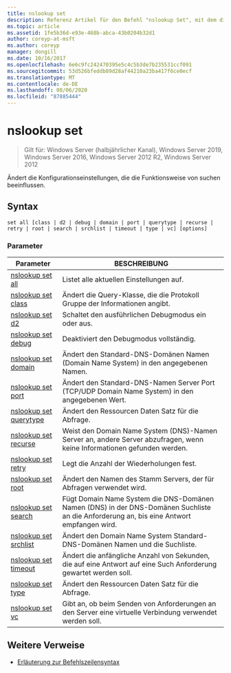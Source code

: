 ```yaml
---
title: nslookup set
description: Referenz Artikel für den Befehl "nslookup Set", mit dem die Konfigurationseinstellungen geändert werden, die sich auf das Verhalten von Such Vorgängen
ms.topic: article
ms.assetid: 1fe5b36d-e93e-468b-abca-43b0204b32d1
author: coreyp-at-msft
ms.author: coreyp
manager: dongill
ms.date: 10/16/2017
ms.openlocfilehash: 6e6c9fc242470395e5c4c5b3de7b235531ccf091
ms.sourcegitcommit: 53d526bfeddb89d28af44210a23ba417f6ce0ecf
ms.translationtype: MT
ms.contentlocale: de-DE
ms.lasthandoff: 08/06/2020
ms.locfileid: "87885444"
---
```

# <a name="nslookup-set"></a>nslookup set

> Gilt für: Windows Server (halbjährlicher Kanal), Windows Server 2019, Windows Server 2016, Windows Server 2012 R2, Windows Server 2012

Ändert die Konfigurationseinstellungen, die die Funktionsweise von suchen beeinflussen.

## <a name="syntax"></a>Syntax

```
set all [class | d2 | debug | domain | port | querytype | recurse | retry | root | search | srchlist | timeout | type | vc] [options]
```

### <a name="parameters"></a>Parameter

| Parameter | BESCHREIBUNG |
| --------- | ----------- |
| [nslookup set all](nslookup-set-all.md) | Listet alle aktuellen Einstellungen auf. |
| [nslookup set class](nslookup-set-class.md) | Ändert die Query-Klasse, die die Protokoll Gruppe der Informationen angibt. |
| [nslookup set d2](nslookup-set-d2.md) | Schaltet den ausführlichen Debugmodus ein oder aus. |
| [nslookup set debug](nslookup-set-debug.md) | Deaktiviert den Debugmodus vollständig. |
| [nslookup set domain](nslookup-set-domain.md) | Ändert den Standard-DNS-Domänen Namen (Domain Name System) in den angegebenen Namen. |
| [nslookup set port](nslookup-set-port.md) | Ändert den Standard-DNS-Namen Server Port (TCP/UDP Domain Name System) in den angegebenen Wert.
| [nslookup set querytype](nslookup-set-querytype.md) | Ändert den Ressourcen Daten Satz für die Abfrage. |
| [nslookup set recurse](nslookup-set-recurse.md) | Weist den Domain Name System (DNS)-Namen Server an, andere Server abzufragen, wenn keine Informationen gefunden werden. |
| [nslookup set retry](nslookup-set-retry.md) | Legt die Anzahl der Wiederholungen fest. |
| [nslookup set root](nslookup-set-root.md) | Ändert den Namen des Stamm Servers, der für Abfragen verwendet wird. |
| [nslookup set search](nslookup-set-search.md) | Fügt Domain Name System die DNS-Domänen Namen (DNS) in der DNS-Domänen Suchliste an die Anforderung an, bis eine Antwort empfangen wird. |
| [nslookup set srchlist](nslookup-set-srchlist.md) | Ändert den Domain Name System Standard-DNS-Domänen Namen und die Suchliste. |
| [nslookup set timeout](nslookup-set-timeout.md) | Ändert die anfängliche Anzahl von Sekunden, die auf eine Antwort auf eine Such Anforderung gewartet werden soll. |
| [nslookup set type](nslookup-set-type.md) | Ändert den Ressourcen Daten Satz für die Abfrage. |
| [nslookup set vc](nslookup-set-vc.md) | Gibt an, ob beim Senden von Anforderungen an den Server eine virtuelle Verbindung verwendet werden soll. |

## <a name="additional-references"></a>Weitere Verweise

- [Erläuterung zur Befehlszeilensyntax](command-line-syntax-key.md)
